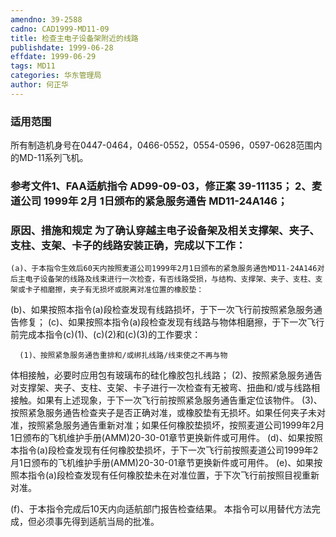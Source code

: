 ```yaml
---
amendno: 39-2588
cadno: CAD1999-MD11-09
title: 检查主电子设备架附近的线路
publishdate: 1999-06-28
effdate: 1999-06-29
tags: MD11
categories: 华东管理局
author: 何正华
---
```


### 适用范围 
所有制造机身号在0447-0464，0466-0552，0554-0596，0597-0628范围内的MD-11系列飞机。

<!--more-->
### 参考文件1、FAA适航指令 AD99-09-03，修正案 39-11135； 2、麦道公司 1999年 2月 1日颁布的紧急服务通告 MD11-24A146；

### 原因、措施和规定     为了确认穿越主电子设备架及相关支撑架、夹子、支柱、支架、卡子的线路安装正确，完成以下工作： 
    (a)、于本指令生效后60天内按照麦道公司1999年2月1日颁布的紧急服务通告MD11-24A146对后主电子设备架的线路及线束进行一次检查，有否线路受损，与结构、支撑架、夹子、支柱、支架或卡子相磨擦，夹子有无损坏或脱离对准位置的橡胶垫： 
(b)、如果按照本指令(a)段检查发现有线路损坏，于下一次飞行前按照紧急服务通告修复； 
(c)、如果按照本指令(a)段检查发现有线路与物体相磨擦，于下一次飞行前完成本指令(c)(1)、(c)(2)和(c)(3)的工作要求： 

      (1)、按照紧急服务通告重排和/或绑扎线路/线束使之不再与物
       
体相接触，必要时应用包有玻璃布的硅化橡胶包扎线路； 
      (2)、按照紧急服务通告对支撑架、夹子、支柱、支架、卡子进行一次检查有无被弯、扭曲和/或与线路相接触。如果有上述现象，于下一次飞行前按照紧急服务通告重定位该物件。 
      (3)、按照紧急服务通告检查夹子是否正确对准，或橡胶垫有无损坏。如果任何夹子未对准，按照紧急服务通告重新对准；如果任何橡胶垫损坏，按照麦道公司1999年2月1日颁布的飞机维护手册(AMM)20-30-01章节更换新件或可用件。 
(d)、如果按照本指令(a)段检查发现有任何橡胶垫损坏，于下一次飞行前按照麦道公司1999年2月1日颁布的飞机维护手册(AMM)20-30-01章节更换新件或可用件。 
    (e)、如果按照本指令(a)段检查发现有任何橡胶垫未在对准位置，于下次飞行前按照目视重新对准。 

(f)、于本指令完成后10天内向适航部门报告检查结果。     本指令可以用替代方法完成，但必须事先得到适航当局的批准。
